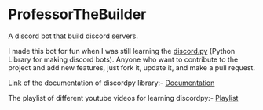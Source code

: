 # ProfessorTheBuilder
A discord bot that build discord servers.

I made this bot for fun when I was still learning the <a href="https://discordpy.readthedocs.io/en/stable/">discord.py</a> (Python Library for making discord bots). Anyone who want to contribute to the project and add new 
features, just fork it, update it, and make a pull request.

Link of the documentation of discordpy library:- <a href="https://discordpy.readthedocs.io/en/stable/api.html">Documentation</a>

The playlist of different youtube videos for learning discordpy:- <a href="https://www.youtube.com/playlist?list=PLPxc0y7j97c7RzQj1vGg85U4rCQgWZNbT">Playlist</a>
